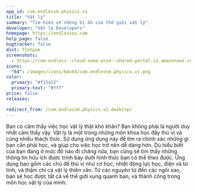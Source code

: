```yaml
---
app_id: com.endlessm.physics.vi
title: "Vật lý"
summary: "Tìm hiểu về những bí ẩn của thế giới vật lý"
developer: "Vật lý Developers"
homepage: https://endlessos.com
help_page: false
bugtracker: false
dist: flatpak
screenshots:
  - https://com-endless--cloud-soma-prod--shared-portal.s3.amazonaws.com/apps.289.screenshots.b32e79c4-b2bb-4f9c-97f4-03807e94a962_201810232053354848.png
icons:
  "64": /images/icons/64x64/com.endlessm.physics.vi.png
color:
  primary: "#f15a22"
  primary-text: "#fff"
price: false
releases:

redirect_from: /com.endlessm.physics.vi.desktop/
---
```


<p>Bạn có cảm thấy việc học vật lý thật khó khăn? Bạn không phải là người duy nhất cảm thấy vậy. Vật lý là một trong những môn khoa học đầy thú vị và cũng nhiều thách thức. Sử dụng ứng dụng này để tìm ra chính xác những gì bạn cần phải học, và giúp cho việc học trở nên dễ dàng hơn. Dù hiểu biết của bạn đang ở mức độ nào đi chăng nữa, bạn cũng sẽ tìm thấy những thông tin hữu ích được trình bày dưới hình thức bạn có thể theo được. Ứng dụng bao gồm các chủ đề thú vị như cơ học, nhiệt động lực học, điện và từ tính, và thậm chí cả vật lý thiên văn. Từ các nguyên tử đến các ngôi sao, bạn sẽ học được tất cả về thế giới xung quanh bạn, và thành công trong môn học vật lý của mình.</p>